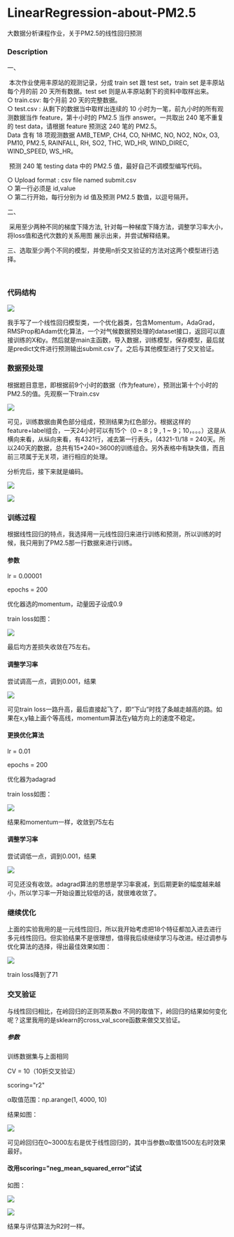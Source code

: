 # LinearRegression-about-PM2.5
大数据分析课程作业，关于PM2.5的线性回归预测

### Description

一、

​	本次作业使用丰原站的观测记录，分成 train set 跟 test set，train set 是丰原站每个月的前 20 天所有数据。test set 则是从丰原站剩下的资料中取样出来。  
○ train.csv: 每个月前 20 天的完整数据。  
○ test.csv : 从剩下的数据当中取样出连续的 10 小时为一笔，前九小时的所有观测数据当作 feature，第十小时的 PM2.5 当作 answer。一共取出 240 笔不重复的 test data，请根据 feature 预测这 240 笔的 PM2.5。  
​	Data 含有 18 项观测数据 AMB_TEMP, CH4, CO, NHMC, NO, NO2, NOx, O3, PM10, PM2.5, RAINFALL, RH, SO2, THC, WD_HR, WIND_DIREC, WIND_SPEED, WS_HR。  

​	预测 240 笔 testing data 中的 PM2.5 值，最好自己不调模型编写代码。  

○ Upload format : csv file named submit.csv  
○ 第一行必须是 id,value  
○ 第二行开始，每行分别为 id 值及预测 PM2.5 数值，以逗号隔开。

二、

​	采用至少两种不同的梯度下降方法, 针对每一种梯度下降方法，调整学习率大小，将loss值和迭代次数的关系用图 展示出来，并尝试解释结果。

三、选取至少两个不同的模型，并使用n折交叉验证的方法对这两个模型进行选择。

​	

### 代码结构

![](./assert/代码结构.PNG)

我手写了一个线性回归模型类，一个优化器类，包含Momentum，AdaGrad，RMSProp和Adam优化算法，一个对气候数据预处理的dataset接口，返回可以直接训练的X和y。然后就是main主函数，导入数据，训练模型，保存模型，最后就是predict文件进行预测输出submit.csv了。之后与其他模型进行了交叉验证。

### 数据预处理

根据题目意思，即根据前9个小时的数据（作为feature），预测出第十个小时的PM2.5的值。先观察一下train.csv

![](./assert/train结构.PNG)

可见，训练数据由黄色部分组成，预测结果为红色部分。根据这样的feature+label组合，一天24小时可以有15个（0 ~ 8；9 , 1 ~ 9；10，。。。）这是从横向来看，从纵向来看，有4321行，减去第一行表头，(4321-1)/18 = 240天。所以240天的数据，总共有15*240=3600的训练组合。另外表格中有缺失值，而且前三项属于无关项，进行相应的处理。

分析完后，接下来就是编码。

![](./assert/dataset1.PNG)

![](./assert/dataset2.PNG)

### 训练过程

根据线性回归的特点，我选择用一元线性回归来进行训练和预测，所以训练的时候，我只用到了PM2.5那一行数据来进行训练。

#### 参数

lr = 0.00001

epochs = 200

优化器选的momentum，动量因子设成0.9

train loss如图：

![](./assert/momentum.png)

最后均方差损失收敛在75左右。

#### 调整学习率

尝试调高一点，调到0.001，结果

![](./assert/bad_momentum.png)

可见train loss一路升高，最后直接起飞了，即“下山”时找了条越走越高的路。如果在x,y轴上画个等高线，momentum算法在y轴方向上的速度不稳定。

#### 更换优化算法

lr = 0.01

epochs = 200

优化器为adagrad

train loss如图：

![](./assert/adagrad.png)

结果和momentum一样，收敛到75左右

#### 调整学习率

尝试调低一点，调到0.001，结果

![](./assert/bad_adagrad.png)

可见还没有收敛。adagrad算法的思想是学习率衰减，到后期更新的幅度越来越小，所以学习率一开始设置比较低的话，就很难收敛了。

### 继续优化

上面的实验我用的是一元线性回归，所以我开始考虑把18个特征都加入进去进行多元线性回归。但实验结果不是很理想，值得我后续继续学习与改进。经过调参与优化算法的选择，得出最佳效果如图：

![](./assert/adam.png)

train loss降到了71

### 交叉验证

与线性回归相比，在岭回归的正则项系数α 不同的取值下，岭回归的结果如何变化呢？这里我用的是sklearn的cross_val_score函数来做交叉验证。

##### 参数

训练数据集与上面相同

CV = 10（10折交叉验证）

scoring="r2"

α取值范围：np.arange(1, 4000, 10)

结果如图：

![](./assert/r2.png)

可见岭回归在0~3000左右是优于线性回归的，其中当参数α取值1500左右时效果最好。

#### 改用scoring="neg_mean_squared_error"试试

如图：

![](./assert/neg_mean_squared_error2.png)

![](./assert/neg_mean_squared_error.png)

结果与评估算法为R2时一样。
